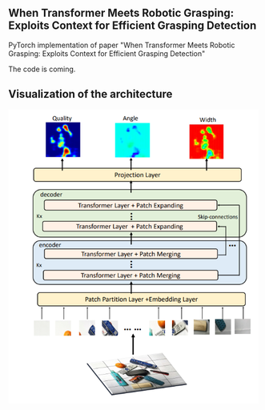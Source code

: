 ## When Transformer Meets Robotic Grasping: Exploits Context for Efficient Grasping Detection

PyTorch implementation of paper "When Transformer Meets Robotic Grasping:
Exploits Context for Efficient Grasping Detection"

The code is coming.
## Visualization of the architecture
<img src="img/grasp-transformer.png" width="500" align="middle"/>
<br>
